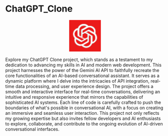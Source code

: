 # ChatGPT_Clone
<div align="center">
<img src="public/chatGPT.png" width="100" height="auto">
</div>
<p>Explore my ChatGPT Clone project, which stands as a testament to my dedication to advancing my skills in AI and modern web development. This project harnesses the power of the Gemini AI API to faithfully recreate the core functionalities of an AI-based conversational assistant. It serves as a dynamic platform where I delve into the intricacies of API integration, real-time data processing, and user experience design. The project offers a smooth and interactive interface for real-time conversations, delivering an intuitive and responsive experience that mirrors the capabilities of sophisticated AI systems. Each line of code is carefully crafted to push the boundaries of what's possible in conversational AI, with a focus on creating an immersive and seamless user interaction. This project not only reflects my growing expertise but also invites fellow developers and AI enthusiasts to explore, collaborate, and contribute to the ongoing evolution of AI-driven conversational interfaces.</p>
